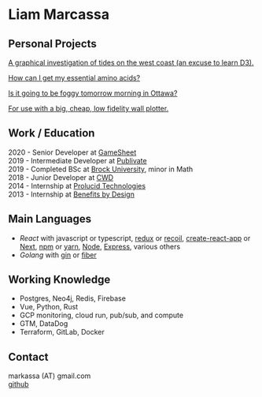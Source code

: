 # Liam Marcassa

## Personal Projects
[A graphical investigation of tides on the west coast (an excuse to learn D3).](https://cruncha-cruncha.github.io/for-learning-d3/)

[How can I get my essential amino acids?](https://cruncha-cruncha.github.io/amino-acids/)

[Is it going to be foggy tomorrow morning in Ottawa?](https://cruncha-cruncha-foggy.netlify.app/)

[For use with a big, cheap, low fidelity wall plotter.](https://cruncha-cruncha.github.io/wall-plotter/)

## Work / Education
2020 - Senior Developer at [GameSheet](https://gamesheetinc.com/)  
2019 - Intermediate Developer at [Publivate](https://publivate.com/)  
2019 - Completed BSc at [Brock University](https://brocku.ca/), minor in Math  
2018 - Junior Developer at [CWD](https://cwdlimited.com/)  
2014 - Internship at [Prolucid Technologies](https://www.prolucid.ca/)  
2013 - Internship at [Benefits by Design](https://www.bbd.ca/)

## Main Languages
- *React* with javascript or typescript, [redux](https://redux.js.org/) or [recoil](https://recoiljs.org/), [create-react-app](https://create-react-app.dev/) or [Next](https://nextjs.org/), [npm](https://www.npmjs.com/) or [yarn](https://yarnpkg.com/), [Node](https://nodejs.org/en), [Express](https://expressjs.com/), various others 
- *Golang* with [gin](https://gin-gonic.com/) or [fiber](https://docs.gofiber.io/)

## Working Knowledge
- Postgres, Neo4j, Redis, Firebase
- Vue, Python, Rust
- GCP monitoring, cloud run, pub/sub, and compute
- GTM, DataDog
- Terraform, GitLab, Docker

## Contact
markassa (AT) gmail.com  
[github](https://github.com/cruncha-cruncha)  
	
